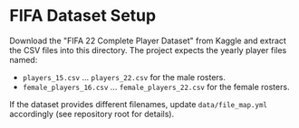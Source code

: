 # FIFA Dataset Setup

Download the "FIFA 22 Complete Player Dataset" from Kaggle and extract the CSV files into this directory. The project expects the yearly player files named:

- `players_15.csv` ... `players_22.csv` for the male rosters.
- `female_players_16.csv` ... `female_players_22.csv` for the female rosters.

If the dataset provides different filenames, update `data/file_map.yml` accordingly (see repository root for details).
